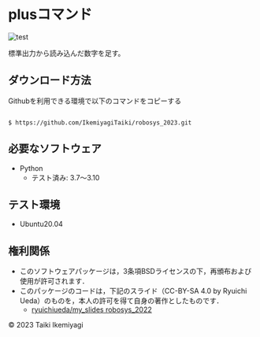 # plusコマンド

![test](https://github.com/IkemiyagiTaiki/robosys_2023/actions/workflows/test.yml/badge.svg)

標準出力から読み込んだ数字を足す。

## ダウンロード方法

Githubを利用できる環境で以下のコマンドをコピーする

```

$ https://github.com/IkemiyagiTaiki/robosys_2023.git

```

## 必要なソフトウェア
* Python
  * テスト済み: 3.7～3.10

## テスト環境
* Ubuntu20.04

## 権利関係
* このソフトウェアパッケージは，3条項BSDライセンスの下，再頒布および使用が許可されます．
* このパッケージのコードは，下記のスライド（CC-BY-SA 4.0 by Ryuichi Ueda）のものを，本人の許可を得て自身の著作としたものです．
    * [ryuichiueda/my_slides robosys_2022](https://github.com/ryuichiueda/my_slides/tree/master/robosys_2022)
 

 © 2023 Taiki Ikemiyagi
